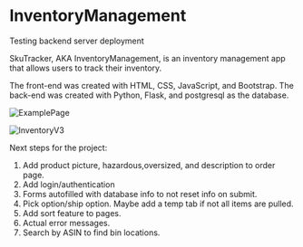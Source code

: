 
# InventoryManagement
Testing backend server deployment


SkuTracker, AKA InventoryManagement, is an inventory management app that allows users to track their inventory. 

The front-end was created with HTML, CSS, JavaScript, and Bootstrap. The back-end was created with Python, Flask, and postgresql as the database. 

![ExamplePage](https://user-images.githubusercontent.com/66417986/120581300-93912200-c3f8-11eb-9074-d19aa8c2c03f.png)

![InventoryV3](https://user-images.githubusercontent.com/66417986/120850024-e4159600-c544-11eb-8491-0f4959470d9a.jpg)

Next steps for the project:

1. Add product picture, hazardous,oversized, and description to order page. 
2. Add login/authentication
3. Forms autofilled with database info to not reset info on submit.
4. Pick option/ship option. Maybe add a temp tab if not all items are pulled.
5. Add sort feature to pages. 
6. Actual error messages. 
7. Search by ASIN to find bin locations. 



